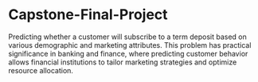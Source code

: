 # Capstone-Final-Project
Predicting whether a customer will subscribe to a term deposit based on various demographic and marketing attributes. This problem has practical significance in banking and finance, where predicting customer behavior allows financial institutions to tailor marketing strategies and optimize resource allocation.
